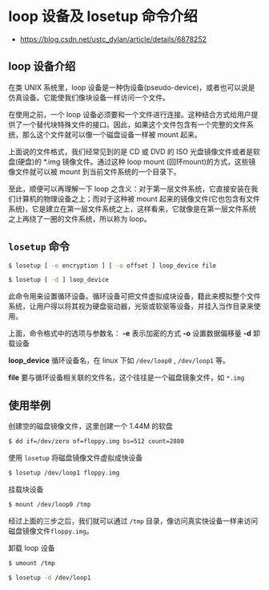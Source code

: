 # loop 设备及 losetup 命令介绍

* https://blog.csdn.net/ustc_dylan/article/details/6878252

## loop 设备介绍

在类 UNIX 系统里，loop 设备是一种伪设备(pseudo-device)，或者也可以说是仿真设备。它能使我们像块设备一样访问一个文件。

在使用之前，一个 loop 设备必须要和一个文件进行连接。这种结合方式给用户提供了一个替代块特殊文件的接口。因此，如果这个文件包含有一个完整的文件系统，那么这个文件就可以像一个磁盘设备一样被 mount 起来。

上面说的文件格式，我们经常见到的是 CD 或 DVD 的 ISO 光盘镜像文件或者是软盘(硬盘)的 *.img 镜像文件。通过这种 loop mount (回环mount)的方式，这些镜像文件就可以被 mount 到当前文件系统的一个目录下。

至此，顺便可以再理解一下 loop 之含义：对于第一层文件系统，它直接安装在我们计算机的物理设备之上；而对于这种被 mount 起来的镜像文件(它也包含有文件系统)，它是建立在第一层文件系统之上，这样看来，它就像是在第一层文件系统之上再绕了一圈的文件系统，所以称为 loop。

## `losetup` 命令

```bash
$ losetup [ -e encryption ] [ -o offset ] loop_device file

$ losetup [ -d ] loop_device
```

此命令用来设置循环设备。循环设备可把文件虚拟成块设备，籍此来模拟整个文件系统，让用户得以将其视为硬盘驱动器，光驱或软驱等设备，并挂入当作目录来使用。

上面，命令格式中的选项与参数名：
**-e** 表示加密的方式
**-o** 设置数据偏移量
**-d** 卸载设备

**loop_device** 循环设备名，在 linux 下如 `/dev/loop0` , `/dev/loop1` 等。

**file** 要与循环设备相关联的文件名，这个往往是一个磁盘镜象文件，如 `*.img`

## 使用举例

创建空的磁盘镜像文件，这里创建一个 1.44M 的软盘

```bash
$ dd if=/dev/zero of=floppy.img bs=512 count=2880
```

使用 `losetup` 将磁盘镜像文件虚拟成快设备

```bash
$ losetup /dev/loop1 floppy.img
```

挂载块设备

```bash
$ mount /dev/loop0 /tmp
```

经过上面的三步之后，我们就可以通过 `/tmp` 目录，像访问真实快设备一样来访问磁盘镜像文件`floppy.img`。

卸载 loop 设备

```bash
$ umount /tmp

$ losetup -d /dev/loop1
```
